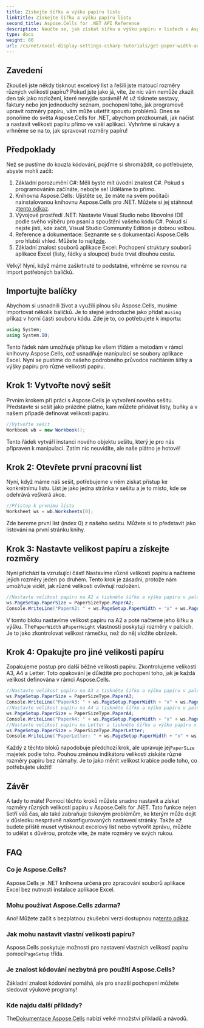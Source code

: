 ```yaml
---
title: Získejte šířku a výšku papíru listu
linktitle: Získejte šířku a výšku papíru listu
second_title: Aspose.Cells for .NET API Reference
description: Naučte se, jak získat šířku a výšku papíru v listech v Aspose.Cells pro .NET pomocí jednoduchého průvodce krok za krokem.
type: docs
weight: 80
url: /cs/net/excel-display-settings-csharp-tutorials/get-paper-width-and-height-of-worksheet/
---
```

## Zavedení

Zkoušeli jste někdy tisknout excelový list a řešili jste matoucí rozměry různých velikostí papíru? Pokud jste jako já, víte, že nic vám nemůže zkazit den tak jako rozložení, které nevyjde správně! Ať už tisknete sestavy, faktury nebo jen jednoduchý seznam, pochopení toho, jak programově upravit rozměry papíru, vám může ušetřit spoustu problémů. Dnes se ponoříme do světa Aspose.Cells for .NET, abychom prozkoumali, jak načíst a nastavit velikosti papíru přímo ve vaší aplikaci. Vyhrňme si rukávy a vrhněme se na to, jak spravovat rozměry papíru!

## Předpoklady 

Než se pustíme do kouzla kódování, pojďme si shromáždit, co potřebujete, abyste mohli začít:

1. Základní porozumění C#: Měli byste mít úvodní znalost C#. Pokud s programováním začínáte, nebojte se! Uděláme to přímo.
2.  Knihovna Aspose.Cells: Ujistěte se, že máte na svém počítači nainstalovanou knihovnu Aspose.Cells pro .NET. Můžete si jej stáhnout z[tento odkaz](https://releases.aspose.com/cells/net/).
3. Vývojové prostředí .NET: Nastavte Visual Studio nebo libovolné IDE podle svého výběru pro psaní a spouštění vašeho kódu C#. Pokud si nejste jisti, kde začít, Visual Studio Community Edition je dobrou volbou.
4.  Reference a dokumentace: Seznamte se s dokumentací Aspose.Cells pro hlubší vhled. Můžete to najít[zde](https://reference.aspose.com/cells/net/).
5. Základní znalost souborů aplikace Excel: Pochopení struktury souborů aplikace Excel (listy, řádky a sloupce) bude trvat dlouhou cestu.

Velký! Nyní, když máme zaškrtnuté to podstatné, vrhněme se rovnou na import potřebných balíčků.

## Importujte balíčky

 Abychom si usnadnili život a využili plnou sílu Aspose.Cells, musíme importovat několik balíčků. Je to stejně jednoduché jako přidat a`using` příkaz v horní části souboru kódu. Zde je to, co potřebujete k importu:

```csharp
using System;
using System.IO;
```

Tento řádek nám umožňuje přístup ke všem třídám a metodám v rámci knihovny Aspose.Cells, což usnadňuje manipulaci se soubory aplikace Excel. Nyní se pustíme do našeho podrobného průvodce načítáním šířky a výšky papíru pro různé velikosti papíru.

## Krok 1: Vytvořte nový sešit

Prvním krokem při práci s Aspose.Cells je vytvoření nového sešitu. Představte si sešit jako prázdné plátno, kam můžete přidávat listy, buňky a v našem případě definovat velikosti papíru.

```csharp
//Vytvořte sešit
Workbook wb = new Workbook();
```

Tento řádek vytváří instanci nového objektu sešitu, který je pro nás připraven k manipulaci. Zatím nic neuvidíte, ale naše plátno je hotové!

## Krok 2: Otevřete první pracovní list

Nyní, když máme náš sešit, potřebujeme v něm získat přístup ke konkrétnímu listu. List je jako jedna stránka v sešitu a je to místo, kde se odehrává veškerá akce.

```csharp
//Přístup k prvnímu listu
Worksheet ws = wb.Worksheets[0];
```

Zde bereme první list (index 0) z našeho sešitu. Můžete si to představit jako listování na první stránku knihy. 

## Krok 3: Nastavte velikost papíru a získejte rozměry

Nyní přichází ta vzrušující část! Nastavíme různé velikosti papíru a načteme jejich rozměry jeden po druhém. Tento krok je zásadní, protože nám umožňuje vidět, jak různé velikosti ovlivňují rozložení.

```csharp
//Nastavte velikost papíru na A2 a tiskněte šířku a výšku papíru v palcích
ws.PageSetup.PaperSize = PaperSizeType.PaperA2;
Console.WriteLine("PaperA2: " + ws.PageSetup.PaperWidth + "x" + ws.PageSetup.PaperHeight);
```

 V tomto bloku nastavíme velikost papíru na A2 a poté načteme jeho šířku a výšku. The`PaperWidth` a`PaperHeight` vlastnosti poskytují rozměry v palcích. Je to jako zkontrolovat velikost rámečku, než do něj vložíte obrázek.

## Krok 4: Opakujte pro jiné velikosti papíru

Zopakujeme postup pro další běžné velikosti papíru. Zkontrolujeme velikosti A3, A4 a Letter. Toto opakování je důležité pro pochopení toho, jak je každá velikost definována v rámci Aspose.Cells.

```csharp
//Nastavte velikost papíru na A3 a tiskněte šířku a výšku papíru v palcích
ws.PageSetup.PaperSize = PaperSizeType.PaperA3;
Console.WriteLine("PaperA3: " + ws.PageSetup.PaperWidth + "x" + ws.PageSetup.PaperHeight);
//Nastavte velikost papíru na A4 a tiskněte šířku a výšku papíru v palcích
ws.PageSetup.PaperSize = PaperSizeType.PaperA4;
Console.WriteLine("PaperA4: " + ws.PageSetup.PaperWidth + "x" + ws.PageSetup.PaperHeight);
//Nastavte velikost papíru na Letter a tiskněte šířku a výšku papíru v palcích
ws.PageSetup.PaperSize = PaperSizeType.PaperLetter;
Console.WriteLine("PaperLetter: " + ws.PageSetup.PaperWidth + "x" + ws.PageSetup.PaperHeight);
```

 Každý z těchto bloků napodobuje předchozí krok, ale upravuje jej`PaperSize` majetek podle toho. Pouhou změnou indikátoru velikosti získáte různé rozměry papíru bez námahy. Je to jako měnit velikost krabice podle toho, co potřebujete uložit!

## Závěr

A tady to máte! Pomocí těchto kroků můžete snadno nastavit a získat rozměry různých velikostí papíru v Aspose.Cells for .NET. Tato funkce nejen šetří váš čas, ale také zabraňuje tiskovým problémům, ke kterým může dojít v důsledku nesprávně nakonfigurovaných nastavení stránky. Takže až budete příště muset vytisknout excelový list nebo vytvořit zprávu, můžete to udělat s důvěrou, protože víte, že máte rozměry ve svých rukou. 

## FAQ

### Co je Aspose.Cells?
Aspose.Cells je .NET knihovna určená pro zpracování souborů aplikace Excel bez nutnosti instalace aplikace Excel.

### Mohu používat Aspose.Cells zdarma?
 Ano! Můžete začít s bezplatnou zkušební verzí dostupnou na[tento odkaz](https://releases.aspose.com/).

### Jak mohu nastavit vlastní velikosti papíru?
 Aspose.Cells poskytuje možnosti pro nastavení vlastních velikostí papíru pomocí`PageSetup` třída.

### Je znalost kódování nezbytná pro použití Aspose.Cells?
Základní znalost kódování pomáhá, ale pro snazší pochopení můžete sledovat výukové programy!

### Kde najdu další příklady?
 The[Dokumentace Aspose.Cells](https://reference.aspose.com/cells/net/) nabízí velké množství příkladů a návodů.